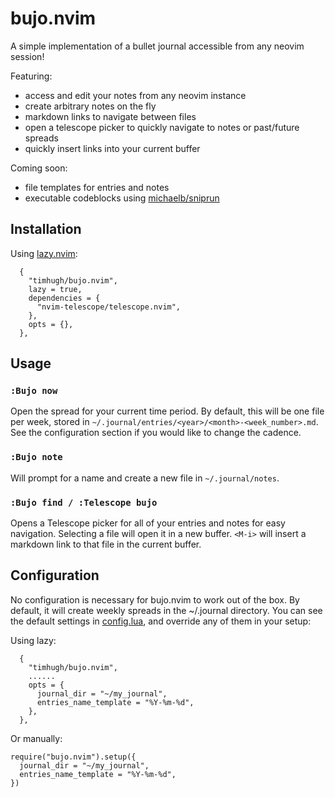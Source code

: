 # bujo.nvim

A simple implementation of a bullet journal accessible from any neovim session!

Featuring:

- access and edit your notes from any neovim instance
- create arbitrary notes on the fly
- markdown links to navigate between files
- open a telescope picker to quickly navigate to notes or past/future spreads
- quickly insert links into your current buffer

Coming soon:

- file templates for entries and notes
- executable codeblocks using [michaelb/sniprun](https://github.com/michaelb/sniprun)

## Installation

Using [lazy.nvim](https://github.com/folke/lazy.nvim):
```
  {
    "timhugh/bujo.nvim",
    lazy = true,
    dependencies = {
      "nvim-telescope/telescope.nvim",
    },
    opts = {},
  },
```

## Usage

### `:Bujo now`

Open the spread for your current time period. By default, this will be one file per week, stored in `~/.journal/entries/<year>/<month>-<week_number>.md`. See the configuration section if you would like to change the cadence.

### `:Bujo note`

Will prompt for a name and create a new file in `~/.journal/notes`.

### `:Bujo find / :Telescope bujo`

Opens a Telescope picker for all of your entries and notes for easy navigation. Selecting a file will open it in a new buffer. `<M-i>` will insert a markdown link to that file in the current buffer.

## Configuration

No configuration is necessary for bujo.nvim to work out of the box. By default, it will create weekly spreads in the ~/.journal directory. You can see the default settings in [config.lua](/lua/bujo/config.lua), and override any of them in your setup:

Using lazy:

```
  {
    "timhugh/bujo.nvim",
    ......
    opts = {
      journal_dir = "~/my_journal",
      entries_name_template = "%Y-%m-%d",
    },
  },
```

Or manually:

```
require("bujo.nvim").setup({
  journal_dir = "~/my_journal",
  entries_name_template = "%Y-%m-%d",
})
```
